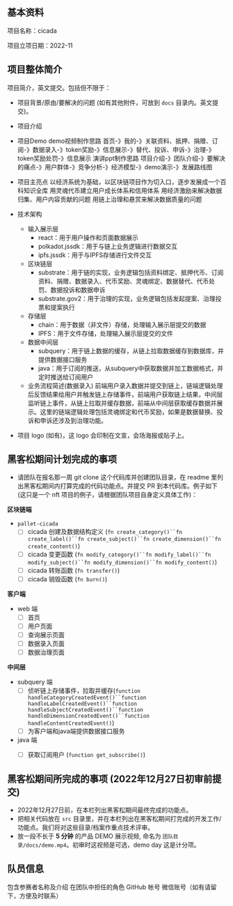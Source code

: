 ## 基本资料

项目名称：cicada

项目立项日期：2022-11

## 项目整体简介

项目简介，英文提交。包括但不限于：

- 项目背景/原由/要解决的问题 (如有其他附件，可放到 `docs` 目录内。英文提交)。
- 项目介绍
- 项目Demo
  demo视频制作思路
  首页-》我的-》关联资料、抵押、捐赠、订阅-》数据录入-》token奖励-》信息展示-》替代、投诉、申诉-》治理-》token奖励处罚-》信息展示
  演讲ppt制作思路
  项目介绍-》团队介绍-》要解决的痛点-》用户群体-》竞争分析-》经济模型-》demo演示-》发展路线图

- 项目主亮点
  以经济系统为基础，以区块链项目作为切入口，逐步发展成一个百科知识全库
  用灵魂代币建立用户成长体系和信用体系
  用经济激励来解决数据归集、用户内容贡献的问题
  用链上治理和悬赏来解决数据质量的问题


- 技术架构
  - 输入展示层
    - react：用于用户操作和页面数据展示
    - polkadot.jssdk：用于与链上业务逻辑进行数据交互
    - ipfs.jssdk：用于与IPFS存储进行文件交互
  - 区块链层
    - substrate：用于链的实现，业务逻辑包括资料绑定、抵押代币、订阅资料、捐赠、数据录入、代币奖励、灵魂绑定、数据替代、代币处罚、数据投诉和数据申诉
    - substrate.gov2：用于治理的实现，业务逻辑包括发起提案、治理投票和提案执行
  - 存储层
    - chain：用于数据（非文件）存储，处理输入展示层提交的数据
    - IPFS：用于文件存储，处理输入展示层提交的文件
  - 数据中间层
    - subquery：用于链上数据的缓存，从链上拉取数据缓存到数据库，并提供数据接口服务
    - java：用于订阅的推送，从subquery中获取数据并加工数据格式，并定时推送给订阅用户
  - 业务流程简述(数据录入)
    前端用户录入数据并提交到链上，链端逻辑处理后反馈结果给用户并触发链上存储事件，前端用户获取链上结果，中间层监听链上事件，从链上拉取并缓存数据，前端从中间层获取缓存数据并展示。这里的链端逻辑处理包括灵魂绑定和代币奖励，如果是数据替换、投诉和申诉还涉及到治理功能。

- 项目 logo (如有)，这 logo 会印制在文宣，会场海报或贴子上。

## 黑客松期间计划完成的事项

- 请团队在报名那一周 git clone 这个代码库并创建团队目录，在 readme 里列出黑客松期间内打算完成的代码功能点。并提交 PR 到本代码库。例子如下 (这只是一个 nft 项目的例子，请根据团队项目自身定义具体工作)：

**区块链端**
- `pallet-cicada`
  - [ ] cicada 创建及数据结构定义 (`fn create_category()``fn create_label()``fn create_subject()``fn create_dimension()``fn create_content()`)
  - [ ] cicada 变更函数 (`fn modify_category()``fn modify_label()``fn modify_subject()``fn modify_dimension()``fn modify_content()`)
  - [ ] cicada 转账函数 (`fn transfer()`)
  - [ ] cicada 销毁函数 (`fn burn()`)

**客户端**
- web 端
  - [ ] 首页
  - [ ] 用户页面
  - [ ] 查询展示页面
  - [ ] 数据录入页面
  - [ ] 数据治理页面

**中间层**
- subquery 端
  - [ ] 侦听链上存储事件，拉取并缓存(`function handleCategoryCreatedEvent()``function handleLabelCreatedEvent()``function handleSubjectCreatedEvent()``function handleDimensionCreatedEvent()``function handleContentCreatedEvent()`)
  - [ ] 为客户端和java端提供数据接口服务
- java 端
  - [ ] 获取订阅用户 (`function get_subscribe()`)



## 黑客松期间所完成的事项 (2022年12月27日初审前提交)

- 2022年12月27日前，在本栏列出黑客松期间最终完成的功能点。
- 把相关代码放在 `src` 目录里，并在本栏列出在黑客松期间打完成的开发工作/功能点。我们将对这些目录/档案作重点技术评审。
- 放一段不长于 **5 分钟** 的产品 DEMO 展示视频, 命名为 `团队目录/docs/demo.mp4`。初审时这视频是可选，demo day 这是计分项。

## 队员信息

包含参赛者名称及介绍
在团队中担任的角色
GitHub 帐号
微信账号（如有请留下，方便及时联系）